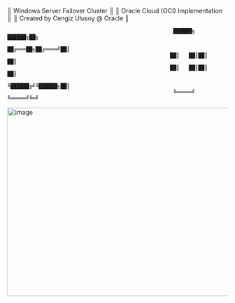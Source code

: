 
   ║            Windows Server Failover Cluster            ║
   ║           Oracle Cloud (OCI) Implementation           ║
   ║           Created by Cengiz Ulusoy @ Oracle           ║


                                                         ██████╗  ██████╗██╗
                                                        ██╔═══██╗██╔════╝██║
                                                        ██║   ██║██║     ██║
                                                        ██║   ██║██║     ██║
                                                        ╚██████╔╝╚██████╗██║
                                                         ╚═════╝  ╚═════╝╚═╝
                  
<img width="1027" height="431" alt="image" src="https://github.com/user-attachments/assets/02295cfd-59e9-4b08-b280-26c9047f2fa0" />
